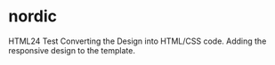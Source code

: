 # nordic
HTML24 Test
Converting the Design into HTML/CSS code.
Adding the responsive design to the template.
